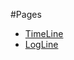 #Pages
* [TimeLine](https://vxqqb.github.io/canvas/timeline/)
* [LogLine](https://vxqqb.github.io/canvas/logline/)